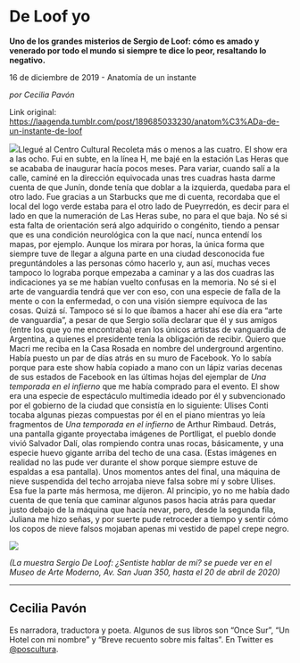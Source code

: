 # De Loof yo

**Uno de los grandes misterios de Sergio de Loof: cómo es amado y venerado por todo el mundo si siempre te dice lo peor, resaltando lo negativo.**

16 de diciembre de 2019 - Anatomía de un instante

_por Cecilia Pavón_

Link original: https://laagenda.tumblr.com/post/189685033230/anatom%C3%ADa-de-un-instante-de-loof

![](https://64.media.tumblr.com/89db9484f34fd3d0a2d1bff971b1cb37/1cccda1bac302080-99/s500x750/5c99e458bf1577fbefe9b2d242a24980082baff4.jpg)Llegué al Centro
Cultural Recoleta más o menos a las cuatro. El show era a las ocho. Fui en
subte, en la línea H, me bajé en la estación Las Heras que se acababa de
inaugurar hacía pocos meses. Para variar, cuando salí a la calle, caminé en la
dirección equivocada unas tres cuadras hasta darme cuenta de que Junín, donde
tenía que doblar a la izquierda, quedaba para el otro lado. Fue gracias a un
Starbucks que me di cuenta, recordaba que el local del logo verde estaba para
el otro lado de Pueyrredón, es decir para el lado en que la numeración de Las
Heras sube, no para el que baja. No sé si esta falta de orientación será algo
adquirido o congénito, tiendo a pensar que es una condición neurológica con la
que nací, nunca entendí los mapas, por ejemplo. Aunque los mirara por horas, la
única forma que siempre tuve de llegar a alguna parte en una ciudad desconocida
fue preguntándoles a las personas cómo hacerlo y, aun así, muchas veces tampoco
lo lograba porque empezaba a caminar y a las dos cuadras las indicaciones ya se
me habían vuelto confusas en la memoria. No sé si el arte de vanguardia tendrá
que ver con eso, con una especie de falla de la mente o con la enfermedad, o
con una visión siempre equívoca de las cosas. Quizá sí. Tampoco sé si lo que íbamos
a hacer ahí ese día era “arte de vanguardia”, a pesar de que Sergio solía
declarar que él y sus amigos (entre los que yo me encontraba) eran los únicos
artistas de vanguardia de Argentina, a quienes el presidente tenía la
obligación de recibir. Quiero que Macri
me reciba en la Casa Rosada en nombre del underground argentino. Había
puesto un par de días atrás en su muro de Facebook. Yo lo sabía porque para
este show había copiado a mano con un lápiz varias decenas de sus estados de
Facebook en las últimas hojas del ejemplar de *Una temporada en el infierno* que me había comprado para el evento.
El show era una especie de espectáculo multimedia ideado por él y subvencionado
por el gobierno de la ciudad que consistía en lo siguiente: Ulises Conti tocaba
algunas piezas compuestas por él en el piano mientras yo leía fragmentos de *Una temporada en el infierno* de Arthur
Rimbaud. Detrás, una pantalla gigante proyectaba imágenes de Portlligat, el
pueblo donde vivió Salvador Dalí, olas rompiendo contra unas rocas, básicamente,
y una especie huevo gigante arriba del techo de una casa. (Estas imágenes en
realidad no las pude ver durante el show porque siempre estuve de espaldas a
esa pantalla). Unos momentos antes del final, una máquina de nieve suspendida
del techo arrojaba nieve falsa sobre mí y sobre Ulises. Esa fue la parte más
hermosa, me dijeron. Al principio, yo no me había dado cuenta de que tenía que
caminar algunos pasos hacia atrás para quedar justo debajo de la máquina que
hacía nevar, pero, desde la segunda fila, Juliana me hizo señas, y por suerte
pude retroceder a tiempo y sentir cómo los copos de nieve falsos mojaban apenas
mi vestido de papel crepe negro. 

![](https://64.media.tumblr.com/8db4f18b2f0f9b0359287721bd0032f0/1cccda1bac302080-14/s500x750/f7eaf59c1080da164b6d3b8ecfd280db30e66782.jpg)  
  
 *(La muestra Sergio De Loof: ¿Sentiste hablar de mí? se puede ver en el Museo de Arte Moderno, Av. San Juan 350, hasta el 20 de abril de 2020)* 



---

Cecilia Pavón
-------------

 Es narradora, traductora y poeta. Algunos de sus libros son “Once Sur”, “Un Hotel con mi nombre” y “Breve recuento sobre mis faltas”. En Twitter es [@poscultura](https://twitter.com/poscultura). 

